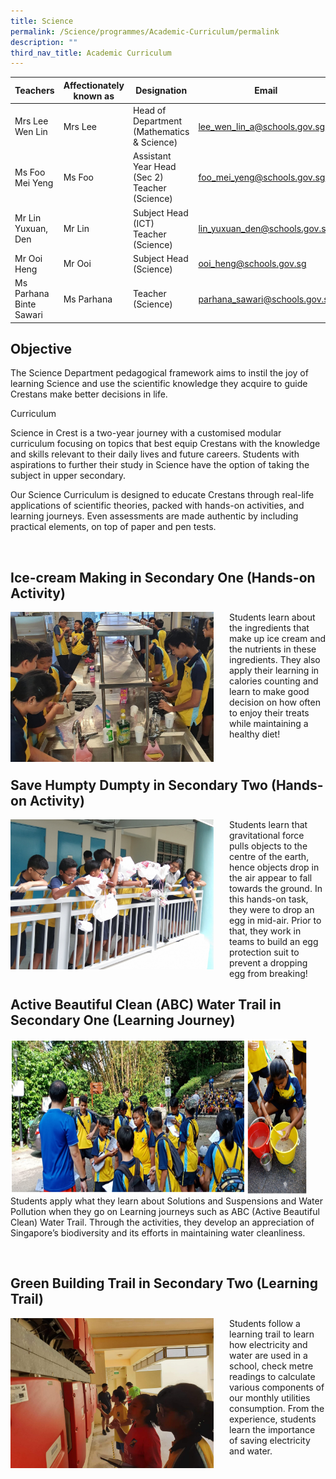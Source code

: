 ```yaml
---
title: Science
permalink: /Science/programmes/Academic-Curriculum/permalink
description: ""
third_nav_title: Academic Curriculum
---
```

| Teachers | Affectionately<br>known as | Designation | Email |
|---|---|---|---|
| Mrs Lee Wen Lin | Mrs Lee | Head of Department<br>(Mathematics & Science) | lee_wen_lin_a@schools.gov.sg |
| Ms Foo Mei Yeng | Ms Foo | Assistant Year Head<br>(Sec 2)<br>Teacher (Science) | foo_mei_yeng@schools.gov.sg |
| Mr Lin Yuxuan, Den | Mr Lin | Subject Head (ICT) <br>Teacher (Science) |  lin_yuxuan_den@schools.gov.sg |
| Mr Ooi Heng | Mr Ooi | Subject Head (Science) | ooi_heng@schools.gov.sg |
| Ms Parhana Binte Sawari | Ms Parhana | Teacher (Science) | parhana_sawari@schools.gov.sg |

Objective
---------

The Science Department pedagogical framework aims to instil the joy of learning Science and use the scientific knowledge they acquire to guide Crestans make better decisions in life.

Curriculum  

Science in Crest is a two-year journey with a customised modular curriculum focusing on topics that best equip Crestans with the knowledge and skills relevant to their daily lives and future careers. Students with aspirations to further their study in Science have the option of taking the subject in upper secondary. 

Our Science Curriculum is designed to educate Crestans through real-life applications of scientific theories, packed with hands-on activities, and learning journeys. Even assessments are made authentic by including practical elements, on top of paper and pen tests.

<br>

Ice-cream Making in Secondary One (Hands-on Activity)
-----------------------------------------------------

<img src="/images/sci1.jpg" style="width:325px;height:240px;margin-right:25px;" align = "left">Students learn about the ingredients that make up ice cream and the nutrients in these ingredients. They also apply their learning in calories counting and learn to make good decision on how often to enjoy their treats while maintaining a healthy diet!

<br>

Save Humpty Dumpty in Secondary Two (Hands-on Activity)
-------------------------------------------------------

<img src="/images/sci2.jpg" style="width:325px;height:240px;margin-right:25px;" align = "left">Students learn that gravitational force pulls objects to the centre of the earth, hence objects drop in the air appear to fall towards the ground. In this hands-on task, they were to drop an egg in mid-air. Prior to that, they work in teams to build an egg protection suit to prevent a dropping egg from breaking!

Active Beautiful Clean (ABC) Water Trail in Secondary One (Learning Journey)
----------------------------------------------------------------------------

<img src="/images/sci2.png" style="width:475px;height:250px;margin-right:25px;" align = "left">Students apply what they learn about Solutions and Suspensions and Water Pollution when they go on Learning journeys such as ABC (Active Beautiful Clean) Water Trail. Through the activities, they develop an appreciation of Singapore’s biodiversity and its efforts in maintaining water cleanliness.  

<br>

Green Building Trail in Secondary Two (Learning Trail)
------------------------------------------------------

<img src="/images/sci3.jpg" style="width:325px;height:240px;margin-right:25px;" align = "left">Students follow a learning trail to learn how electricity and water are used in a school, check metre readings to calculate various components of our monthly utilities consumption. From the experience, students learn the importance of saving electricity and water.